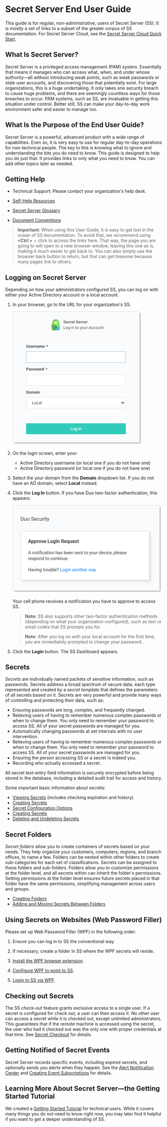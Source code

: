 [title]: # (Secret Server End User Guide)
[tags]: # (Getting Started, Help)
[priority]: # (1000)

# Secret Server End User Guide

This guide is for regular, non-administrative, users of Secret Server (SS). It is mostly a set of links to a subset of the greater corpus of SS documentation. For Secret Server Cloud, see the [Secret Server Cloud Quick Start](../secret-server-cloud/quick-start/index.md).

## What Is Secret Server?

Secret Server is a privileged access management (PAM) system. Essentially that means it manages who can access what, when, and under whose authority—all without introducing weak points, such as weak passwords or stale user accounts, and discovering those that potentially exist. For large organizations, this is a huge undertaking. It only takes one security breach to cause huge problems, and there are seemingly countless ways for those breaches to occur. PAM systems, such as SS, are invaluable in getting this situation under control. Better still, SS can make your day-to-day work environment safer and easier to manage too.

## What Is the Purpose of the End User Guide?

Secret Server is a powerful, advanced product with a wide range of capabilities. Even so, it is very easy to use for regular day-to-day operations for non-technical people. The key to this is knowing what to ignore and understanding the bits you do need to know. This guide is designed to help you do just that. It provides links to only what you need to know. You can add other topics later as needed.

## Getting Help

* Technical Support: Please contact your organization's help desk.

* [Self-Help Resources](../help/self-help-resources/index.md)

* [Secret Server Glossary](../help/secret-server-glossary/index.md)

* [Document Conventions](../help/document-conventions/index.md)

> **Important:** When using this User Guide, it is easy to get lost in the ocean of SS documentation. To avoid that, we recommend using **\<Ctrl \>** + click to access the links here. That way, the page you are going to will open to a new browser window, leaving this one as is, making it much easier to get back to. You can also simply use the browser back button to return, but that can get tiresome because many pages link to others.

## Logging on Secret Server

Depending on how your administrators configured SS, you can log on with either your Active Directory account or a local account.

1. In your browser, go to the URL for your organization's SS.

   ![image-20201204160609499](images/image-20201204160609499.png)

2. On the login screen, enter your:

   - Active Directory username (or local one if you do not have one)
   - Active Directory password (or local one if you do not have one)

3. Select the your domain from the **Domain** dropdown list. If you do not have an AD domain, select **Local** instead.

4. Click the **Log In** button. If you have Duo two-factor authentication, this appears:

   ![image-20200327133313731](images/image-20200327133313731.png)

   Your cell phone receives a notification you have to approve to access SS.

   > **Note:** SS also supports other two-factor authentication methods (depending on what your organization configured), such as text or email codes that SS prompts you for.

   > **Note:** After you log on with your local account for the first time, you are immediately prompted to change your password .

6. Click the **Login** button. The SS Dashboard appears.

## Secrets

_Secrets_ are individually named packets of sensitive information, such as passwords. Secrets address a broad spectrum of secure data, each type represented and created by a _secret template_ that defines the parameters of all secrets based on it. Secrets are very powerful and provide many ways of controlling and protecting their data, such as:

- Ensuring passwords are long, complex, and frequently changed.
- Relieving users of having to remember numerous complex passwords or when to change them. You only need to remember your password to access SS. All of your secret passwords are managed for you.
- Automatically changing passwords at set intervals with no user intervention.
- Relieving users of having to remember numerous complex passwords or when to change them. You only need to remember your password to access SS. All of your secret passwords are managed for you.
- Ensuring the person accessing SS or a secret is indeed you.
- Recording who actually accessed a secret.

All secret text-entry field information is securely encrypted before being stored in the database, including a detailed audit trail for access and history.

Some important basic information about secrets:

- [Viewing Secrets](../secret-management/procedures/viewing-secrets/index.md) (includes checking expiration and history)
- [Creating Secrets](../secret-management/procedures/creating-secrets/index.md)
- [Secret Configuration Options](../secret-management/secret-configuration-options/index.md)
- [Creating Secrets](../secret-management/procedures/creating-secrets/index.md)
- [Deleting and Undeleting Secrets](../secret-management/procedures/deleting-and-undeleting-secrets/index.md)

## Secret Folders

*Secret folders* allow you to create containers of secrets based on your needs. They help organize your customers, computers, regions, and branch offices, to name a few. Folders can be nested within other folders to create sub-categories for each set of classifications. Secrets can be assigned to these folders and sub-folders. Folders allow you to customize permissions at the folder level, and all secrets within can inherit the folder's permissions. Setting permissions at the folder level ensures future secrets placed in that folder have the same permissions, simplifying management across users and groups.

- [Creating Folders](../secret-folders/managing-folders/creating-folders/index.md)
- [Adding and Moving Secrets Between Folders](../secret-folders/managing-folders/adding-and-moving-secrets-between-folders/index.md)

## Using Secrets on Websites (Web Password Filler)

Please set up Web Password Filler (WPF) in the following order:

1. Ensure you can log in to SS the conventional way.

1. If necessary, create a folder in SS where the WPF secrets will reside.

1. [Install the WPF browser extension](https://docs.thycotic.com/wpf/2.0.0/getting-started/install.md).

1. [Configure WPF to point to SS](https://docs.thycotic.com/wpf/2.0.0/getting-started/connect.md).

1. [Login to SS via WPF](https://docs.thycotic.com/wpf/2.0.0/getting-started/login-ss.md).

## Checking out Secrets

The SS _check-out_ feature grants exclusive access to a single user. If a secret is configured for check out, a user can then access it. No other user can access a secret while it is checked out, except unlimited administrators. This guarantees that if the remote machine is accessed using the secret, the user who had it checked out was the only one with proper credentials at that time. See [Secret Checkout](../secret-checkout/index.md) for details.

## Getting Notified of Secret Events

Secret Server records specific events, including expired secrets, and optionally sends you alerts when they happen. See the [Alert Notification Center](../events-and-alerts/alert-notification-center-inbox/index.md) and [Creating Event Subscriptions](../events-and-alerts/event-subscription-page/creating-event-subscriptions/index.md) for details.

## Learning More About Secret Server—the Getting Started Tutorial

We created a [Getting Started Tutorial](../getting-started-tutorial/index.md) for technical users. While it covers many things you do *not* need to know right now, you may later find it helpful if you want to get a deeper understanding of SS.
